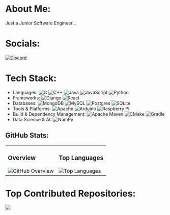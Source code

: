 # About Me:
Just a Junior Software Engineer...

# Socials:
[![Discord](https://img.shields.io/badge/Discord-%237289DA.svg?logo=discord&logoColor=white)](https://discord.gg/https://discord.gg/FDTtwTj9) 

# Tech Stack:
- Languages:
  ![C](https://img.shields.io/badge/c-%2300599C.svg?style=for-the-badge&logo=c&logoColor=white)
  ![C++](https://img.shields.io/badge/c++-%2300599C.svg?style=for-the-badge&logo=c%2B%2B&logoColor=white)
  ![Java](https://img.shields.io/badge/java-%23ED8B00.svg?style=for-the-badge&logo=openjdk&logoColor=white)
  ![JavaScript](https://img.shields.io/badge/javascript-%23323330.svg?style=for-the-badge&logo=javascript&logoColor=%23F7DF1E)
  ![Python](https://img.shields.io/badge/python-3670A0?style=for-the-badge&logo=python&logoColor=ffdd54)
- Frameworks:
  ![Django](https://img.shields.io/badge/django-%23092E20.svg?style=for-the-badge&logo=django&logoColor=white)
  ![React](https://img.shields.io/badge/react-%2320232a.svg?style=for-the-badge&logo=react&logoColor=%2361DAFB)
- Databases:
  ![MongoDB](https://img.shields.io/badge/MongoDB-%234ea94b.svg?style=for-the-badge&logo=mongodb&logoColor=white)
  ![MySQL](https://img.shields.io/badge/mysql-%2300000f.svg?style=for-the-badge&logo=mysql&logoColor=white)
  ![Postgres](https://img.shields.io/badge/postgres-%23316192.svg?style=for-the-badge&logo=postgresql&logoColor=white)
  ![SQLite](https://img.shields.io/badge/sqlite-%2307405e.svg?style=for-the-badge&logo=sqlite&logoColor=white)
- Tools & Platforms:
  ![Apache](https://img.shields.io/badge/apache-%23D42029.svg?style=for-the-badge&logo=apache&logoColor=white)
  ![Arduino](https://img.shields.io/badge/-Arduino-00979D?style=for-the-badge&logo=Arduino&logoColor=white)
  ![Raspberry Pi](https://img.shields.io/badge/-RaspberryPi-C51A4A?style=for-the-badge&logo=Raspberry-Pi)
- Build & Dependency Management:
  ![Apache Maven](https://img.shields.io/badge/Apache%20Maven-C71A36?style=for-the-badge&logo=Apache%20Maven&logoColor=white)
  ![CMake](https://img.shields.io/badge/CMake-%23008FBA.svg?style=for-the-badge&logo=cmake&logoColor=white)
  ![Gradle](https://img.shields.io/badge/Gradle-02303A.svg?style=for-the-badge&logo=Gradle&logoColor=white)
- Data Science & AI:
  ![NumPy](https://img.shields.io/badge/numpy-%23013243.svg?style=for-the-badge&logo=numpy&logoColor=white)

<div id="github-stats">
  <h2>GitHub Stats:</h2>
  <div class="stats-container">
    <table style="border-collapse: collapse;">
      <tr>
        <td>
          <div class="stat-section">
            <h3>Overview</h3>
            <img src="https://github-readme-stats.vercel.app/api?username=farout101&theme=dark&hide_border=true&include_all_commits=false&count_private=false" alt="GitHub Overview">
          </div>
        </td>
        <td>
          <div class="stat-section">
            <h3>Top Languages</h3>
            <img src="https://github-readme-stats.vercel.app/api/top-langs/?username=farout101&theme=dark&hide_border=true&include_all_commits=false&count_private=false&layout=compact" alt="Top Languages">
          </div>
        </td>
      </tr>
    </table>
  </div>
</div>


# Top Contributed Repositories:
  ![](https://github-contributor-stats.vercel.app/api?username=farout101&limit=5&theme=dark&combine_all_yearly_contributions=true)
